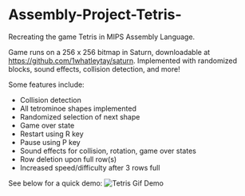 # Assembly-Project-Tetris-
Recreating the game Tetris in MIPS Assembly Language. 

Game runs on a 256 x 256 bitmap in Saturn, downloadable at https://github.com/1whatleytay/saturn. Implemented with randomized blocks, sound effects, collision detection, and more!

Some features include:
- Collision detection
- All tetrominoe shapes implemented
- Randomized selection of next shape
- Game over state
- Restart using R key
- Pause using P key
- Sound effects for collision, rotation, game over states
- Row deletion upon full row(s)
- Increased speed/difficulty after 3 rows full

See below for a quick demo:
![Tetris Gif Demo](https://github.com/amelia1248/Assembly-Project-Tetris/assets/128756325/ca96f9c3-805f-41b6-bf50-9785316b9c62)

